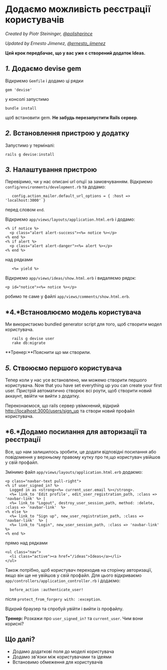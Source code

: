 
# Додаємо можливість реєстрації користувачів

*Created by Piotr Steininger, [@polishprince](https://twitter.com/polishprince)*

*Updated by Ernesto Jimenez, [@ernesto_jimenez](https://twitter.com/ernesto_jimenez)*

**Цей крок передбачає, що у вас уже є створений додаток Ideas.**

## *1.* Додаємо devise gem

Відкриємо `Gemfile` і додамо ці рядки
~~~
gem 'devise'
~~~
у консолі запустимо
~~~
bundle install
~~~
щоб встановити gem. **Не забудь перезапустити Rails сервер**.

## *2.* Встановлення пристрою у додатку

Запустимо у терміналі: 
~~~
rails g devise:install
~~~

## *3.* Налаштування пристрою

Перевіримо, чи у нас описані url опції за замовчуванням. Відкриємо `config/environments/development.rb` та додамо:
~~~
   config.action_mailer.default_url_options = { :host => 'localhost:3000' }
~~~
перед словом `end`.

Відкриємо `app/views/layouts/application.html.erb` і додамо:
~~~
<% if notice %>
  <p class="alert alert-success"><%= notice %></p>
<% end %>
<% if alert %>
  <p class="alert alert-danger"><%= alert %></p>
<% end %>
~~~
над рядками
~~~
   <%= yield %>
~~~
Відкриємо `app/views/ideas/show.html.erb` і видаляємо рядок:
~~~
<p id="notice"><%= notice %></p>
~~~
робимо те саме у файлі `app/views/comments/show.html.erb`. 

## *4.*Встановлюємо модель користувача 

Ми використаємо bundled generator script для того, щоб створити модел користувача.
~~~
   rails g devise user
   rake db:migrate
~~~
**Тренер:**Пояснити що ми створили. 

## *5.* Ствоюємо першого користувача

Тепер коли у нас усе встановлено, ми можемо створити першого користувача. Now that you have set everything up you can create your first user. Пристрій автоматично створює всі роути, щоб створити новий аккаунт, ввійти чи вийти з додатку. 

Переконаємося, що rails сервер увімкнений, відкрий [http://localhost:3000/users/sign_up](http://localhost:3000/users/sign_up) та створи новий профайл користувача.

## *6.*Додамо посилання для авторизації та реєстрації

Все, що нам залишилось зробити, це додати відповідні посилання або повідомення у верхньому правому кутку про те,що користувач увійшов у свій профайл.

Змінимо файл `app/views/layouts/application.html.erb` додаємо:
~~~
<p class="navbar-text pull-right">
<% if user_signed_in? %>
  Logged in as <strong><%= current_user.email %></strong>.
  <%= link_to 'Edit profile', edit_user_registration_path, :class => 'navbar-link' %> |
  <%= link_to "Logout", destroy_user_session_path, method: :delete, :class => 'navbar-link'  %>
<% else %>
  <%= link_to "Sign up", new_user_registration_path, :class => 'navbar-link'  %> |
  <%= link_to "Login", new_user_session_path, :class => 'navbar-link'  %>
<% end %>
~~~
прямо над рядками
~~~
<ul class="nav">
  <li class="active"><a href="/ideas">Ideas</a></li>
</ul>
~~~
Також потрібно, щоб користувач переходив на сторінку авторизації, якщо він ще не увійшов у свій профайл. Для цього відкриваємо  `app/controllers/application_controller.rb` і додаємо:
~~~
  before_action :authenticate_user!
~~~
після `protect_from_forgery with: :exception`.

Відкрий браузер та спробуй увійти і вийти із профайлу.

**Тренер:** Розкажи про `user_signed_in?` та `current_user`. Чим вони корисні?

## Що далі?

* Додамо додаткові поля до моделі користувача 
* Додамо зв'язки між користувачами та ідеями 
* Встановимо обмеження для користувачів 


